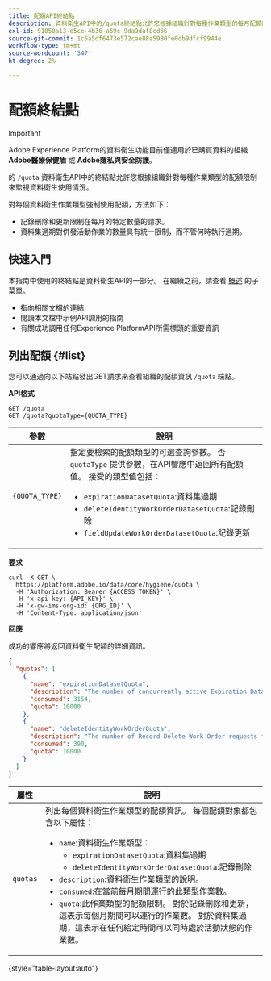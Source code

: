 ```yaml
---
title: 配額API終結點
description: 資料衛生API中的/quota終結點允許您根據組織針對每種作業類型的每月配額限制來監視資料衛生使用情況。
exl-id: 91858a13-e5ce-4b36-a69c-9da9daf8cd66
source-git-commit: 1c6a5df6473e572cae88a5980fe0db9dfcf9944e
workflow-type: tm+mt
source-wordcount: '347'
ht-degree: 2%

---
```


# 配額終結點

>[!IMPORTANT]
>
>Adobe Experience Platform的資料衛生功能目前僅適用於已購買資料的組織 **Adobe醫療保健盾** 或 **Adobe隱私與安全防護**。

的 `/quota` 資料衛生API中的終結點允許您根據組織針對每種作業類型的配額限制來監視資料衛生使用情況。

對每個資料衛生作業類型強制使用配額，方法如下：

* 記錄刪除和更新限制在每月的特定數量的請求。
* 資料集過期對併發活動作業的數量具有統一限制，而不管何時執行過期。

## 快速入門

本指南中使用的終結點是資料衛生API的一部分。 在繼續之前，請查看 [概述](./overview.md) 的子菜單。

* 指向相關文檔的連結
* 閱讀本文檔中示例API調用的指南
* 有關成功調用任何Experience PlatformAPI所需標頭的重要資訊

## 列出配額 {#list}

您可以通過向以下站點發出GET請求來查看組織的配額資訊 `/quota` 端點。

**API格式**

```http
GET /quota
GET /quota?quotaType={QUOTA_TYPE}
```

| 參數 | 說明 |
| --- | --- |
| `{QUOTA_TYPE}` | 指定要檢索的配額類型的可選查詢參數。 否 `quotaType` 提供參數，在API響應中返回所有配額值。 接受的類型值包括：<ul><li>`expirationDatasetQuota`:資料集過期</li><li>`deleteIdentityWorkOrderDatasetQuota`:記錄刪除</li><li>`fieldUpdateWorkOrderDatasetQuota`:記錄更新</li></ul> |

**要求**

```shell
curl -X GET \
  https://platform.adobe.io/data/core/hygiene/quota \
  -H 'Authorization: Bearer {ACCESS_TOKEN}' \
  -H 'x-api-key: {API_KEY}' \
  -H 'x-gw-ims-org-id: {ORG_ID}' \
  -H 'Content-Type: application/json'
```

**回應**

成功的響應將返回資料衛生配額的詳細資訊。

```json
{
  "quotas": [
    {
      "name": "expirationDatasetQuota",
      "description": "The number of concurrently active Expiration Dataset Delete Work Order requests for the organization.",
      "consumed": 3154,
      "quota": 10000
    },
    {
      "name": "deleteIdentityWorkOrderQuota",
      "description": "The number of Record Delete Work Order requests for the organization for this month.",
      "consumed": 390,
      "quota": 10000
    }
  ]
}
```

| 屬性 | 說明 |
| --- | --- |
| `quotas` | 列出每個資料衛生作業類型的配額資訊。 每個配額對象都包含以下屬性：<ul><li>`name`:資料衛生作業類型：<ul><li>`expirationDatasetQuota`:資料集過期</li><li>`deleteIdentityWorkOrderDatasetQuota`:記錄刪除</li></ul></li><li>`description`:資料衛生作業類型的說明。</li><li>`consumed`:在當前每月期間運行的此類型作業數。</li><li>`quota`:此作業類型的配額限制。 對於記錄刪除和更新，這表示每個月期間可以運行的作業數。 對於資料集過期，這表示在任何給定時間可以同時處於活動狀態的作業數。</li></ul> |

{style="table-layout:auto"}

